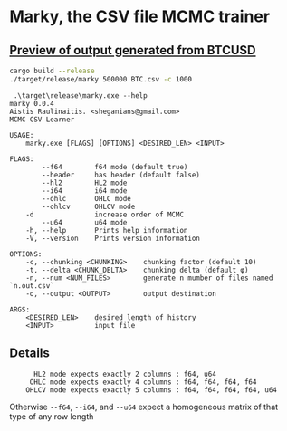 # Marky, the CSV file MCMC trainer

## [Preview of output generated from BTCUSD](https://sheganinans.github.io/marky/)

```sh
cargo build --release
./target/release/marky 500000 BTC.csv -c 1000
```

```
 .\target\release\marky.exe --help
marky 0.0.4
Aistis Raulinaitis. <sheganians@gmail.com>
MCMC CSV Learner

USAGE:
    marky.exe [FLAGS] [OPTIONS] <DESIRED_LEN> <INPUT>

FLAGS:
        --f64        f64 mode (default true)
        --header     has header (default false)
        --hl2        HL2 mode
        --i64        i64 mode
        --ohlc       OHLC mode
        --ohlcv      OHLCV mode
    -d               increase order of MCMC
        --u64        u64 mode
    -h, --help       Prints help information
    -V, --version    Prints version information

OPTIONS:
    -c, --chunking <CHUNKING>    chunking factor (default 10)
    -t, --delta <CHUNK_DELTA>    chunking delta (default φ)
    -n, --num <NUM_FILES>        generate n mumber of files named `n.out.csv`
    -o, --output <OUTPUT>        output destination

ARGS:
    <DESIRED_LEN>    desired length of history
    <INPUT>          input file
```

## Details

```
      HL2 mode expects exactly 2 columns : f64, u64
     OHLC mode expects exactly 4 columns : f64, f64, f64, f64
    OHLCV mode expects exactly 5 columns : f64, f64, f64, f64, u64
```

Otherwise `--f64`, `--i64`, and `--u64` expect a homogeneous matrix of that type of any row length
